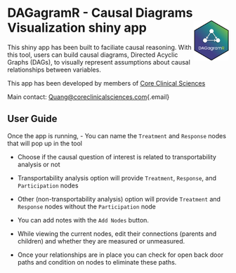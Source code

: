 # DAGagramR - Causal Diagrams Visualization shiny app <img src="productionDAGshiny/www/DAGgram-Logo.png" align="right" width="80"/>

This shiny app has been built to faciliate causal reasoning. With this tool, users can build causal diagrams, Directed Acyclic Graphs (DAGs), to visually represent assumptions about causal relationships between variables.

This app has been developed by members of [Core Clinical Sciences](https://www.coreclinicalsciences.com)

Main contact: [Quang\@coreclinicalsciences.com](mailto:Quang@coreclinicalsciences.com){.email}

## User Guide

Once the app is running, - You can name the `Treatment` and `Response` nodes that will pop up in the tool

-   Choose if the causal question of interest is related to transportability analysis or not

-   Transportability analysis option will provide `Treatment`, `Response`, and `Participation` nodes

-   Other (non-transportability analysis) option will provide `Treatment` and `Response` nodes without the `Participation` node

-   You can add notes with the `Add Nodes` button.

-   While viewing the current nodes, edit their connections (parents and children) and whether they are measured or unmeasured.

-   Once your relationships are in place you can check for open back door paths and condition on nodes to eliminate these paths.
